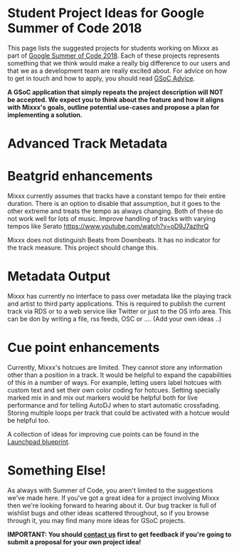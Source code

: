 # Student Project Ideas for Google Summer of Code 2018

This page lists the suggested projects for students working on Mixxx as
part of [Google Summer of
Code 2018](https://summerofcode.withgoogle.com/). Each of these projects
represents something that we think would make a really big difference to
our users and that we as a development team are really excited about.
For advice on how to get in touch and how to apply, you should read
[GSoC Advice](gsocadvice).

**A GSoC application that simply repeats the project description will
NOT be accepted. We expect you to think about the feature and how it
aligns with Mixxx's goals, outline potential use-cases and propose a
plan for implementing a solution.**

# Advanced Track Metadata

# Beatgrid enhancements

Mixxx currently assumes that tracks have a constant tempo for their
entire duration. There is an option to disable that assumption, but it
goes to the other extreme and treats the tempo as always changing. Both
of these do not work well for lots of music. Improve handling of tracks
with varying tempos like Serato
<https://www.youtube.com/watch?v=oD9J7azlhrQ>

Mixxx does not distinguish Beats from Downbeats. It has no indicator for
the track measure. This project should change this.

# Metadata Output

Mixxx has currently no interface to pass over metadata like the playing
track and artist to third party applications. This is required to
publish the current track via RDS or to a web service like Twitter or
just to the OS info area. This can be don by writing a file, rss feeds,
OSC or .... (Add your own ideas ..)

# Cue point enhancements

Currently, Mixxx's hotcues are limited. They cannot store any
information other than a position in a track. It would be helpful to
expand the capabilities of this in a number of ways. For example,
letting users label hotcues with custom text and set their own color
coding for hotcues. Setting specially marked mix in and mix out markers
would be helpful both for live performance and for telling AutoDJ when
to start automatic crossfading. Storing multiple loops per track that
could be activated with a hotcue would be helpful too.

A collection of ideas for improving cue points can be found in the
[Launchpad
blueprint](https://blueprints.launchpad.net/mixxx/+spec/cuepoints-2.0-new).

# Something Else\!

As always with Summer of Code, you aren't limited to the suggestions
we've made here. If you've got a great idea for a project involving
Mixxx then we're looking forward to hearing about it. Our bug tracker is
full of wishlist bugs and other ideas scattered throughout, so if you
browse through it, you may find many more ideas for GSoC projects.

**IMPORTANT: You should [contact us](gsocadvice) first to get feedback
if you're going to submit a proposal for your own project idea\!**
